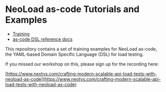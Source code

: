 # NeoLoad as-code Tutorials and Examples

 - [Training](training/)
 - [as-code DSL reference docs](https://github.com/Neotys-Labs/neoload-models/blob/v3/neoload-project/doc/v3/project.md)

This repository contains a set of training examples for NeoLoad as-code, the
 YAML-based Domain Specific Language (DSL) for load testing.

If you missed our workshop on this, please sign up for the recording here:

[https://www.neotys.com/crafting-modern-scalable-api-load-tests-with-neoload-as-code](https://www.neotys.com/crafting-modern-scalable-api-load-tests-with-neoload-as-code)
